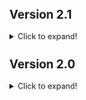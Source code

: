 ## Version 2.1

<details>
	<summary>Click to expand!</summary>

### Bug Fixes

- Push effects no longer pushes a props.

### New features

- Able to specify prohibited gamemodes to restrict satellite cannon usage.

### Improvements

- Disabled ammo type will not show up in ammo select menu
- When try to shoot disabled ammo, it will change to IDLE.


### Refactor

- Refactored the code to make feature extension easier.

</details>


## Version 2.0
<details>
	<summary>Click to expand!</summary>

### Bug Fixes

- Fixed inconsistency between visual radius and actual radius
- Fixed ring closing effect is not consistent with burst delay settings
- Fixed trace position is not set to valid position when previous satellite cannon not detonated and new satellite cannon fired.


### New features

- Settings can be individual when `sm_satellite_****_global` is 0 except ammo specific ,cooldown and damage.
- Friendly fire can be toggled.

### Refactor

- Refactored the code to make feature extension easier.


</details>
